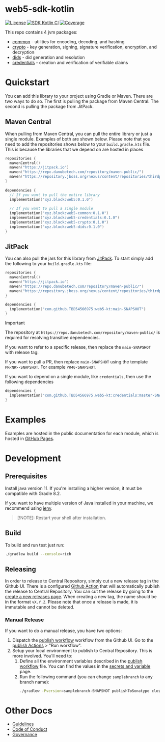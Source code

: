 # web5-sdk-kotlin

[![License](https://img.shields.io/github/license/TBD54566975/web5-kt)](https://github.com/TBD54566975/web5-kt/blob/main/LICENSE)
 [![SDK Kotlin CI](https://github.com/TBD54566975/web5-kt/actions/workflows/ci.yml/badge.svg)](https://github.com/TBD54566975/web5-kt/actions/workflows/ci.yml) [![Coverage](https://img.shields.io/codecov/c/gh/tbd54566975/web5-kt/main?logo=codecov&logoColor=FFFFFF&style=flat-square&token=YI87CKF1LI)](https://codecov.io/github/TBD54566975/web5-kt)


This repo contains 4 jvm packages:

* [common](./common) - utilities for encoding, decoding, and hashing
* [crypto](./crypto) - key generation, signing, signature verification, encryption, and decryption
* [dids](./dids) - did generation and resolution
* [credentials](./credentials) - creation and verification of verifiable claims

# Quickstart

You can add this library to your project using Gradle or Maven. There are two ways to do so. The first is pulling the
package from Maven Central. The second is pulling the package from JitPack.

## Maven Central

When pulling from Maven Central, you can pull the entire library or just a single module. Examples of both are shown
below. Please note that you need to add the repositories shows below to your `build.gradle.kts` file. This is because
the libraries that we depend on are hosted in places

```kt
repositories {
  mavenCentral()
  maven("https://jitpack.io")
  maven("https://repo.danubetech.com/repository/maven-public/")
  maven("https://repository.jboss.org/nexus/content/repositories/thirdparty-releases/")
}
  
dependencies {
  // If you want to pull the entire library
  implementation("xyz.block:web5:0.1.0")
  
  // If you want to pull a single module
  implementation("xyz.block:web5-common:0.1.0")
  implementation("xyz.block:web5-credentials:0.1.0")
  implementation("xyz.block:web5-crypto:0.1.0")
  implementation("xyz.block:web5-dids:0.1.0")
}
```

## JitPack

You can also pull the jars for this library from [JitPack](https://jitpack.io). To start simply add the following to your
`build.gradle.kts` file:

```kotlin
repositories {
  mavenCentral()
  maven("https://jitpack.io")
  maven("https://repo.danubetech.com/repository/maven-public/")
  maven("https://repository.jboss.org/nexus/content/repositories/thirdparty-releases/")
}

dependencies {
  implementation("com.github.TBD54566975:web5-kt:main-SNAPSHOT")
}
```

> [!IMPORTANT]
> The repository at `https://repo.danubetech.com/repository/maven-public/` is required for resolving transitive
dependencies.

If you want to refer to a specific release, then replace the `main-SNAPSHOT` with release tag.

If you want to pull a PR, then replace `main-SNAPSHOT` using the template `PR<NR>-SNAPSHOT`. For
example `PR40-SNAPSHOT`.

If you want to depend on a single module, like `credentials`, then use the following dependencies

```kotlin
dependencies {
  implementation("com.github.TBD54566975.web5-kt:credentials:master-SNAPSHOT")
}
```

# Examples

Examples are hosted in the public documentation for each module, which is hosted
in [GitHub Pages](https://tbd54566975.github.io/web5-kt/docs/htmlMultiModule/credentials/index.html).

# Development

## Prerequisites

Install java version 11. If you're installing a higher version, it must be compatible with Gradle 8.2.

If you want to have multiple version of Java installed in your machine, we recommend using [jenv](https://www.jenv.be/).

> [!NOTE]: Restart your shell after installation.

## Build

To build and run test just run:

```bash
./gradlew build --console=rich
```

## Releasing

In order to release to Central Repository, simply cut a new release tag in the Github UI. There is a configured [Github
Action](./.github/workflows/publish.yml) that will automatically publish the release to Central Repository. You can cut
the release by going to the [create a new releases page](https://github.com/TBD54566975/web5-kt/releases/new). When
creating a new tag, the name should be in the format `vX.Y.Z`. Please note that once a release is made, it is immutable
and cannot be deleted.

### Manual Release

If you want to do a manual release, you have two options:
1. Dispatch the [publish workflow](./.github/workflows/publish.yml) workflow from the Github UI. Go to the [publish 
   Actions](https://github.com/TBD54566975/web5-kt/actions) > "Run workflow". 
2. Setup your local environment to publish to Central Repository. This is more involved. You'll need to:
   1. Define all the environment variables described in the [publish workflow](./.github/workflows/publish.yml) file. You
      can find the values in the [secrets and variable](https://github.com/TBD54566975/web5-kt/settings/secrets/actions)
      page.
   2. Run the following command (you can change `samplebranch` to any branch name):
      ```bash
      ./gradlew -Pversion=samplebranch-SNAPSHOT publishToSonatype closeAndReleaseSonatypeStagingRepository
      ```

# Other Docs

* [Guidelines](./CONVENTIONS.md)
* [Code of Conduct](./CODE_OF_CONDUCT.md)
* [Governance](./GOVERNANCE.md)
